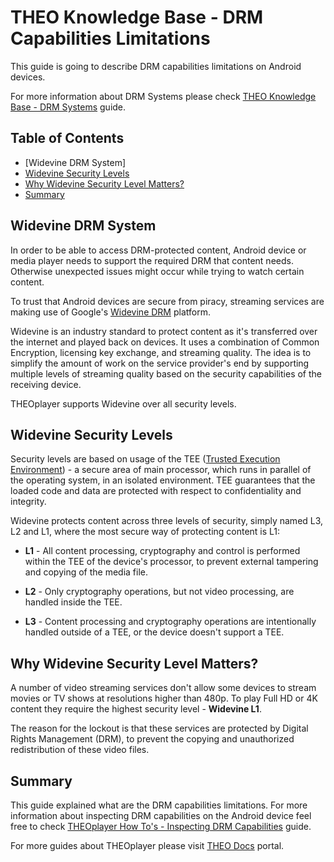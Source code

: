 # THEO Knowledge Base - DRM Capabilities Limitations

This guide is going to describe DRM capabilities limitations on Android devices.

For more information about DRM Systems please check [THEO Knowledge Base - DRM Systems] guide.


## Table of Contents

  * [Widevine DRM System]
  * [Widevine Security Levels]
  * [Why Widevine Security Level Matters?]
  * [Summary]


## Widevine DRM System

In order to be able to access DRM-protected content, Android device or media player needs
to support the required DRM that content needs. Otherwise unexpected issues might occur while trying
to watch certain content.

To trust that Android devices are secure from piracy, streaming services are making use of Google's
[Widevine DRM] platform.

Widevine is an industry standard to protect content as it's transferred over the internet and played
back on devices. It uses a combination of Common Encryption, licensing key exchange, and streaming
quality. The idea is to simplify the amount of work on the service provider's end by supporting
multiple levels of streaming quality based on the security capabilities of the receiving device.

THEOplayer supports Widevine over all security levels.


## Widevine Security Levels

Security levels are based on usage of the TEE ([Trusted Execution Environment]) - a secure area of
main processor, which runs in parallel of the operating system, in an isolated environment. TEE
guarantees that the loaded code and data are protected with respect to confidentiality and integrity.

Widevine protects content across three levels of security, simply named L3, L2 and L1, where
the most secure way of protecting content is L1:

  * **L1** - All content processing, cryptography and control is performed within the TEE
    of the device's processor, to prevent external tampering and copying of the media file.

  * **L2** - Only cryptography operations, but not video processing, are handled inside the TEE.

  * **L3** - Content processing and cryptography operations are intentionally handled outside
    of a TEE, or the device doesn't support a TEE.


## Why Widevine Security Level Matters?

A number of video streaming services don't allow some devices to stream movies or TV shows
at resolutions higher than 480p. To play Full HD or 4K content they require the highest security
level - **Widevine L1**.

The reason for the lockout is that these services are protected by Digital Rights Management (DRM),
to prevent the copying and unauthorized redistribution of these video files.


## Summary

This guide explained what are the DRM capabilities limitations. For more information about inspecting
DRM capabilities on the Android device feel free to check
[THEOplayer How To's - Inspecting DRM Capabilities] guide.

For more guides about THEOplayer please visit [THEO Docs] portal.


[//]: # (Sections reference)
[Widevine DRMSystem]: #widevine-drm-system
[Widevine Security Levels]: #widevine-security-levels
[Why Widevine Security Level Matters?]: #why-widevine-security-level-matters
[Summary]: #summary

[//]: # (Links and Guides reference)
[THEO Docs]: https://docs.portal.theoplayer.com/
[THEO Knowledge Base - DRM Systems]: https://docs.portal.theoplayer.com/docs/docs/advanced-topics/content-protection/content-protection-1-digital-rights-management-drm-systems
[THEOplayer How To's - Inspecting DRM Capabilities]: ../howto-inspecting-drm-capabilities/README.md
[Widevine DRM]: https://www.widevine.com/solutions/widevine-drm
[Trusted Execution Environment]: https://en.wikipedia.org/wiki/Trusted_execution_environment
